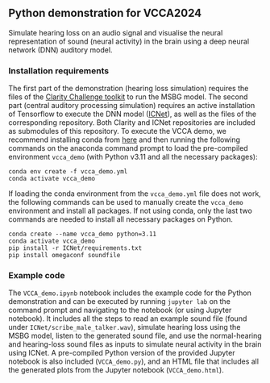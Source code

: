 ## Python demonstration for VCCA2024

Simulate hearing loss on an audio signal and visualise the neural representation of sound (neural activity) in the brain using a deep neural network (DNN) auditory model. 

### Installation requirements

The first part of the demonstration (hearing loss simulation) requires the files of the [Clarity Challenge toolkit](https://github.com/claritychallenge/clarity) to run the MSBG model. The second part (central auditory processing simulation) requires an active installation of Tensorflow to execute the DNN model ([ICNet](https://github.com/fotisdr/ICNet)), as well as the files of the corresponding repository. Both Clarity and ICNet repositories are included as submodules of this repository. To execute the VCCA demo, we recommend installing conda from [here](https://www.anaconda.com/download) and then running the following commands on the anaconda command prompt to load the pre-compiled environment `vcca_demo` (with Python v3.11 and all the necessary packages):

```
conda env create -f vcca_demo.yml
conda activate vcca_demo
```

If loading the conda environment from the `vcca_demo.yml` file does not work, the following commands can be used to manually create the `vcca_demo` environment and install all packages. If not using conda, only the last two commands are needed to install all necessary packages on Python. 

```
conda create --name vcca_demo python=3.11
conda activate vcca_demo
pip install -r ICNet/requirements.txt
pip install omegaconf soundfile
```

### Example code

The `VCCA_demo.ipynb` notebook includes the example code for the Python demonstration and can be executed by running `jupyter lab` on the command prompt and navigating to the notebook (or using Jupyter notebook). It includes all the steps to read an example sound file (found under `ICNet/scribe_male_talker.wav`), simulate hearing loss using the MSBG model, listen to the generated sound file, and use the normal-hearing and hearing-loss sound files as inputs to simulate neural activity in the brain using ICNet. A pre-compiled Python version of the provided Jupyter notebook is also included (`VCCA_demo.py`), and an HTML file that includes all the generated plots from the Jupyter notebook (`VCCA_demo.html`).
